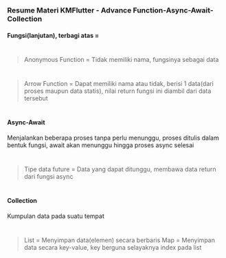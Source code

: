 ### Resume Materi KMFlutter - Advance Function-Async-Await-Collection
#### Fungsi(lanjutan), terbagi atas =
#
> Anonymous Function = Tidak memiliki nama, fungsinya sebagai data
#
> Arrow Function = Dapat memiliki nama atau tidak, berisi 1 data(dari proses maupun data statis), nilai return fungsi ini diambil dari data tersebut
#
#### Async-Await
Menjalankan beberapa proses tanpa perlu menunggu, proses ditulis dalam bentuk fungsi, await akan menunggu hingga proses async selesai
#
> Tipe data future = Data yang dapat ditunggu, membawa data return dari fungsi async
#
#### Collection
Kumpulan data pada suatu tempat
#
> List = Menyimpan data(elemen) secara berbaris
> Map = Menyimpan data secara key-value, key berguna selayaknya index pada list
